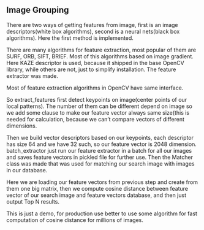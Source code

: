## Image Grouping

There are two ways of getting features from image, first is an image descriptors(white box algorithms), second is a neural nets(black box algorithms). Here the first method is implemented.

There are many algorithms for feature extraction, most popular of them are SURF, ORB, SIFT, BRIEF. Most of this algorithms based on image gradient. Here KAZE descriptor is used, because it shipped in the base OpenCV library, while others are not, just to simplify installation.
The feature extractor was made.

Most of feature extraction algorithms in OpenCV have same interface.

So extract_features first detect keypoints on image(center points of our local patterns). The number of them can be different depend on image so we add some clause to make our feature vector always same size(this is needed for calculation, because we can’t compare vectors of different dimensions.

Then we build vector descriptors based on our keypoints, each descriptor has size 64 and we have 32 such, so our feature vector is 2048 dimension.
batch_extractor just run our feature extractor in a batch for all our images and saves feature vectors in pickled file for further use.
Then the Matcher class was made that was used for matching our search image with images in our database.

Here we are loading our feature vectors from previous step and create from them one big matrix, then we compute cosine distance between feature vector of our search image and feature vectors database, and then just output Top N results.

This is just a demo, for production use better to use some algorithm for fast computation of cosine distance for millions of images.
